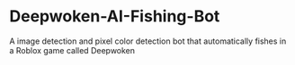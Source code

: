 # Deepwoken-AI-Fishing-Bot
A image detection and pixel color detection bot that automatically fishes in a Roblox game called Deepwoken
